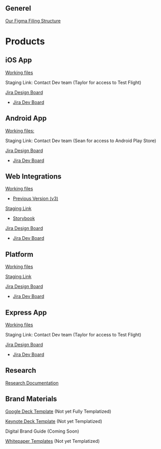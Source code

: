 

## Generel

[Our Figma Filing Structure](https://docs.google.com/presentation/d/1Unp0XxH4z3DbfrRIMRdNbKEqVJhhRXQ2fp16k-oHUMU/edit?usp=sharing)



# Products

## iOS App

[Working files]( https://www.figma.com/files/project/7783641/%F0%9F%93%B1iOS)

Staging Link: Contact Dev team (Taylor for access to Test Flight)

[Jira Design Board](https://marianatek.atlassian.net/secure/RapidBoard.jspa?rapidView=80&projectKey=CAPPS&selectedIssue=CAPPS-1859) 

- [Jira Dev Board](https://marianatek.atlassian.net/secure/RapidBoard.jspa?rapidView=73&projectKey=CAPPS)

## Android App

[Working files:](https://www.figma.com/files/project/7783643/%F0%9F%93%B1Android) 

Staging Link: Contact Dev team (Sean for access to Android Play Store)

[Jira Design Board](https://marianatek.atlassian.net/secure/RapidBoard.jspa?rapidView=80&projectKey=CAPPS&selectedIssue=CAPPS-1859) 

- [Jira Dev Board](https://marianatek.atlassian.net/secure/RapidBoard.jspa?rapidView=73&projectKey=CAPPS)

## Web Integrations

[Working files]( https://www.figma.com/files/project/4833286/%F0%9F%92%BBWeb-Integrations)

- [Previous Version (v3)](https://www.dropbox.com/sh/nd8jeyu0huh457w/AAAHbIKyzE7w6q6-DhtYlhNTa?dl=0 ) 

[Staging Link](https://cousteau-r45kxk.marianatools-staging.com/?_mt=%2Fschedule%2Fdaily%2F)

- [Storybook](https://cousteau-r45kxk.marianaiframes-staging.com/storybook)

[Jira Design Board]( https://marianatek.atlassian.net/secure/RapidBoard.jspa?rapidView=80&projectKey=CAPPS&selectedIssue=CAPPS-1859)

- [Jira Dev Board](https://marianatek.atlassian.net/secure/RapidBoard.jspa?rapidView=73&projectKey=CAPPS)

## Platform

[Working files](https://www.figma.com/files/project/1856391/%F0%9F%92%BBPlatform)

[Staging Link](https://cousteau-r45kxk.marianatek.com/admin/)

[Jira Design Board](https://marianatek.atlassian.net/secure/RapidBoard.jspa?rapidView=107&projectKey=MT)

- [Jira Dev Board](https://marianatek.atlassian.net/secure/RapidBoard.jspa?rapidView=38&projectKey=MT)

## Express App

[Working files](https://www.figma.com/files/project/8975165/%F0%9F%93%B2Express)

Staging Link: Contact Dev team (Taylor for access to Test Flight)

[Jira Design Board](https://marianatek.atlassian.net/secure/RapidBoard.jspa?rapidView=80&projectKey=CAPPS&selectedIssue=CAPPS-1859)

- [Jira Dev Board](https://marianatek.atlassian.net/secure/RapidBoard.jspa?rapidView=73&projectKey=CAPPS)


## Research

[Research Documentation](https://sites.google.com/marianatek.com/user-research/home?authuser=1)


## Brand Materials

[Google Deck Template](https://docs.google.com/presentation/d/1P_2IAsopGcN7COugRmLzEdIEe08BnOilX6pZprVAHOU/edit#slide=id.p)  (Not yet Fully Templatized)

[Keynote Deck Template](https://www.dropbox.com/sh/64vvo1j6bku7b1n/AABDPoDxc_Qn-bQyAbzcdGuPa?dl=0) (Not yet Templatized)

Digital Brand Guide (Coming Soon)

[Whitepaper Templates](https://www.dropbox.com/sh/1t164zvvhb6rf48/AACVtRcLBhnBA1RdiIzRRVsVa?dl=0) (Not yet Templatized)
